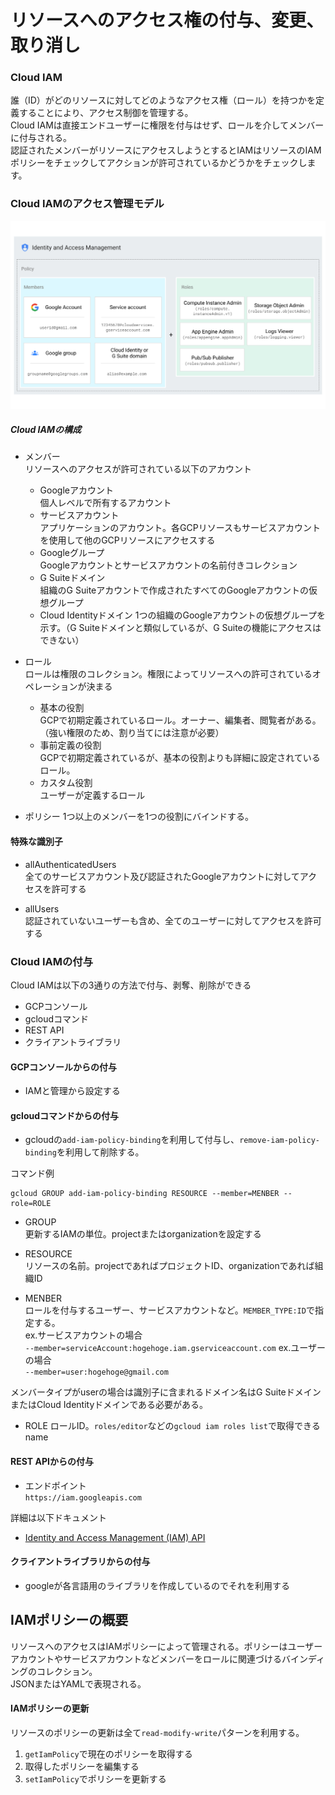 # リソースへのアクセス権の付与、変更、取り消し

### Cloud IAM
誰（ID）がどのリソースに対してどのようなアクセス権（ロール）を持つかを定義することにより、アクセス制御を管理する。  
Cloud IAMは直接エンドユーザーに権限を付与はせず、ロールを介してメンバーに付与される。  
認証されたメンバーがリソースにアクセスしようとするとIAMはリソースのIAMポリシーをチェックしてアクションが許可されているかどうかをチェックします。

### Cloud IAMのアクセス管理モデル
![Cloud IAMの仕組み](./1_1_grant_iam_to_user/iam-overview-basics.svg)

##### Cloud IAMの構成
- メンバー  
リソースへのアクセスが許可されている以下のアカウント
  - Googleアカウント  
    個人レベルで所有するアカウント
  - サービスアカウント  
    アプリケーションのアカウント。各GCPリソースもサービスアカウントを使用して他のGCPリソースにアクセスする
  - Googleグループ  
    Googleアカウントとサービスアカウントの名前付きコレクション
  - G Suiteドメイン  
    組織のG Suiteアカウントで作成されたすべてのGoogleアカウントの仮想グループ
  - Cloud Identityドメイン
    1つの組織のGoogleアカウントの仮想グループを示す。（G Suiteドメインと類似しているが、G Suiteの機能にアクセスはできない）


- ロール  
ロールは権限のコレクション。権限によってリソースへの許可されているオペレーションが決まる
  - 基本の役割  
  GCPで初期定義されているロール。オーナー、編集者、閲覧者がある。（強い権限のため、割り当てには注意が必要）
  - 事前定義の役割  
  GCPで初期定義されているが、基本の役割よりも詳細に設定されているロール。
  - カスタム役割  
  ユーザーが定義するロール

- ポリシー
1つ以上のメンバーを1つの役割にバインドする。

#### 特殊な識別子
- allAuthenticatedUsers  
全てのサービスアカウント及び認証されたGoogleアカウントに対してアクセスを許可する

- allUsers  
  認証されていないユーザーも含め、全てのユーザーに対してアクセスを許可する


### Cloud IAMの付与
Cloud IAMは以下の3通りの方法で付与、剥奪、削除ができる
- GCPコンソール
- gcloudコマンド
- REST API
- クライアントライブラリ

#### GCPコンソールからの付与
- IAMと管理から設定する

#### gcloudコマンドからの付与
- gcloudの`add-iam-policy-binding`を利用して付与し、`remove-iam-policy-binding`を利用して削除する。

コマンド例
```
gcloud GROUP add-iam-policy-binding RESOURCE --member=MENBER --role=ROLE
```

- GROUP  
更新するIAMの単位。projectまたはorganizationを設定する

- RESOURCE  
リソースの名前。projectであればプロジェクトID、organizationであれば組織ID

- MENBER  
ロールを付与するユーザー、サービスアカウントなど。`MEMBER_TYPE:ID`で指定する。  
ex.サービスアカウントの場合  
`--member=serviceAccount:hogehoge.iam.gserviceaccount.com`
ex.ユーザーの場合  
`--member=user:hogehoge@gmail.com`

メンバータイプがuserの場合は識別子に含まれるドメイン名はG SuiteドメインまたはCloud Identityドメインである必要がある。

- ROLE
ロールID。`roles/editor`などの`gcloud iam roles list`で取得できるname

#### REST APIからの付与

- エンドポイント  
`https://iam.googleapis.com`

詳細は以下ドキュメント  
- [Identity and Access Management (IAM) API](https://cloud.google.com/iam/docs/reference/rest)

#### クライアントライブラリからの付与
- googleが各言語用のライブラリを作成しているのでそれを利用する

## IAMポリシーの概要
リソースへのアクセスはIAMポリシーによって管理される。ポリシーはユーザーアカウントやサービスアカウントなどメンバーをロールに関連づけるバインディングのコレクション。  
JSONまたはYAMLで表現される。  

#### IAMポリシーの更新
リソースのポリシーの更新は全て`read-modify-write`パターンを利用する。  
1. `getIamPolicy`で現在のポリシーを取得する
2. 取得したポリシーを編集する
3. `setIamPolicy`でポリシーを更新する
